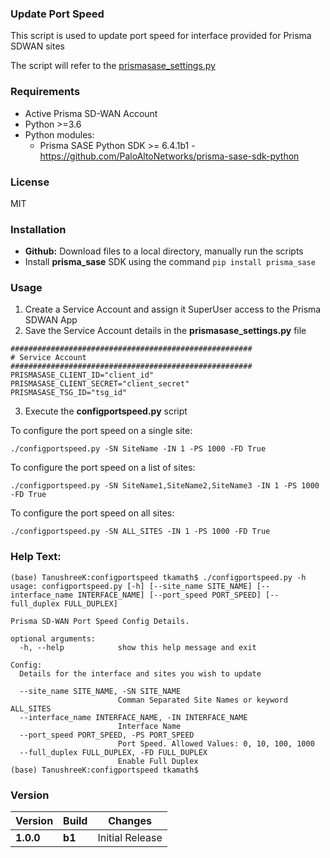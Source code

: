 ### Update Port Speed
This script is used to update port speed for interface provided for Prisma SDWAN sites

The script will refer to the [prismasase_settings.py]()  

### Requirements
* Active Prisma SD-WAN Account
* Python >=3.6
* Python modules:
  * Prisma SASE Python SDK >= 6.4.1b1 - <https://github.com/PaloAltoNetworks/prisma-sase-sdk-python>

### License
MIT

### Installation
 - **Github:** Download files to a local directory, manually run the scripts
 - Install **prisma_sase** SDK using the command
   ```pip install prisma_sase ```
   
### Usage
1. Create a Service Account and assign it SuperUser access to the Prisma SDWAN App
2. Save the Service Account details in the **prismasase_settings.py** file
```angular2html
######################################################
# Service Account
######################################################
PRISMASASE_CLIENT_ID="client_id"
PRISMASASE_CLIENT_SECRET="client_secret"
PRISMASASE_TSG_ID="tsg_id"
```

3. Execute the **configportspeed.py** script

To configure the port speed on a single site:
```angular2html
./configportspeed.py -SN SiteName -IN 1 -PS 1000 -FD True
```
To configure the port speed on a list of sites:
```angular2html
./configportspeed.py -SN SiteName1,SiteName2,SiteName3 -IN 1 -PS 1000 -FD True
```
To configure the port speed on all sites:
```angular2html
./configportspeed.py -SN ALL_SITES -IN 1 -PS 1000 -FD True
```

### Help Text:
```
(base) TanushreeK:configportspeed tkamath$ ./configportspeed.py -h
usage: configportspeed.py [-h] [--site_name SITE_NAME] [--interface_name INTERFACE_NAME] [--port_speed PORT_SPEED] [--full_duplex FULL_DUPLEX]

Prisma SD-WAN Port Speed Config Details.

optional arguments:
  -h, --help            show this help message and exit

Config:
  Details for the interface and sites you wish to update

  --site_name SITE_NAME, -SN SITE_NAME
                        Comman Separated Site Names or keyword ALL_SITES
  --interface_name INTERFACE_NAME, -IN INTERFACE_NAME
                        Interface Name
  --port_speed PORT_SPEED, -PS PORT_SPEED
                        Port Speed. Allowed Values: 0, 10, 100, 1000
  --full_duplex FULL_DUPLEX, -FD FULL_DUPLEX
                        Enable Full Duplex
(base) TanushreeK:configportspeed tkamath$ 
```

### Version
| Version | Build | Changes |
| ------- | ----- | ------- |
| **1.0.0** | **b1** | Initial Release |